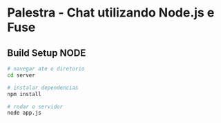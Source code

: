 # Palestra - Chat utilizando Node.js e Fuse

## Build Setup NODE

``` bash
# navegar ate o diretorio
cd server

# instalar dependencias
npm install

# rodar o servidor
node app.js
```

